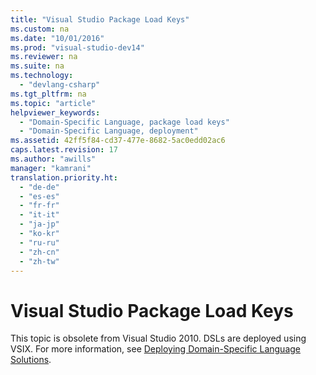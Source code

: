 ```yaml
---
title: "Visual Studio Package Load Keys"
ms.custom: na
ms.date: "10/01/2016"
ms.prod: "visual-studio-dev14"
ms.reviewer: na
ms.suite: na
ms.technology: 
  - "devlang-csharp"
ms.tgt_pltfrm: na
ms.topic: "article"
helpviewer_keywords: 
  - "Domain-Specific Language, package load keys"
  - "Domain-Specific Language, deployment"
ms.assetid: 42ff5f84-cd37-477e-8682-5ac0edd02ac6
caps.latest.revision: 17
ms.author: "awills"
manager: "kamrani"
translation.priority.ht: 
  - "de-de"
  - "es-es"
  - "fr-fr"
  - "it-it"
  - "ja-jp"
  - "ko-kr"
  - "ru-ru"
  - "zh-cn"
  - "zh-tw"
---
```

# Visual Studio Package Load Keys
This topic is obsolete from Visual Studio 2010. DSLs are deployed using VSIX. For more information, see [Deploying Domain-Specific Language Solutions](../modeling/deploying-domain-specific-language-solutions.md).